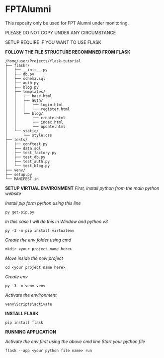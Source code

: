 # FPTAlumni

This reposity only be used for FPT Alumni under monitoring.

PLEASE DO NOT COPY UNDER ANY CIRCUMSTANCE

SETUP REQUIRE IF YOU WANT TO USE FLASK

**FOLLOW THE FILE STRUCTURE RECOMMNED FROM FLASK**

```
/home/user/Projects/flask-tutorial
├── flaskr/
│   ├── __init__.py
│   ├── db.py
│   ├── schema.sql
│   ├── auth.py
│   ├── blog.py
│   ├── templates/
│   │   ├── base.html
│   │   ├── auth/
│   │   │   ├── login.html
│   │   │   └── register.html
│   │   └── blog/
│   │       ├── create.html
│   │       ├── index.html
│   │       └── update.html
│   └── static/
│       └── style.css
├── tests/
│   ├── conftest.py
│   ├── data.sql
│   ├── test_factory.py
│   ├── test_db.py
│   ├── test_auth.py
│   └── test_blog.py
├── venv/
├── setup.py
└── MANIFEST.in
```

**SETUP VIRTUAL ENVIRONMENT**
*First, install python from the main python website*

*Install pip form python using this line*

``` py get-pip.py ```

*In this case I will do this in Window and python v3*

```py -3 -m pip install virtualenv```

*Create the env folder using cmd*

```mkdir <your project name here>```

*Move inside the new project*

```cd <your project name here>```

*Create env*

```py -3 -m venv venv```

*Activate the environment*

```venv\Scripts\activate```

**INSTALL FLASK**

```pip install flask```

**RUNNING APPLICATION**

*Activate the env first using the above cmd line*
*Start your python file*

```flask --app <your python file name> run```
